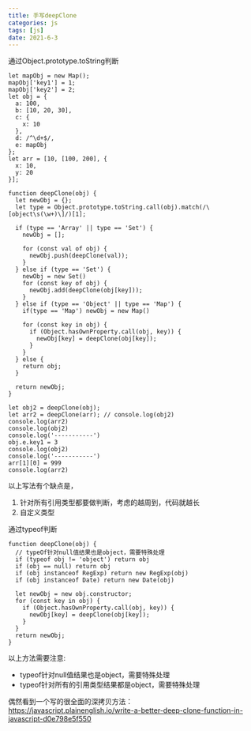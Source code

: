 ```yaml
---
title: 手写deepClone
categories: js
tags: [js]
date: 2021-6-3
---
```


通过Object.prototype.toString判断
```
let mapObj = new Map();
mapObj['key1'] = 1;
mapObj['key2'] = 2;
let obj = {
  a: 100,
  b: [10, 20, 30],
  c: {
    x: 10
  },
  d: /^\d+$/,
  e: mapObj
};
let arr = [10, [100, 200], {
  x: 10,
  y: 20
}];

function deepClone(obj) {
  let newObj = {};
  let type = Object.prototype.toString.call(obj).match(/\[object\s(\w+)\]/)[1];

  if (type == 'Array' || type == 'Set') {
    newObj = [];

    for (const val of obj) {
      newObj.push(deepClone(val));
    }
  } else if (type == 'Set') {
    newObj = new Set()
    for (const key of obj) {
      newObj.add(deepClone(obj[key]));
    }
  } else if (type == 'Object' || type == 'Map') {
    if(type == 'Map') newObj = new Map()

    for (const key in obj) {
      if (Object.hasOwnProperty.call(obj, key)) {
        newObj[key] = deepClone(obj[key]);
      }
    }
  } else {
    return obj;
  }

  return newObj;
}

let obj2 = deepClone(obj);
let arr2 = deepClone(arr); // console.log(obj2)
console.log(arr2)
console.log(obj2)
console.log('-----------')
obj.e.key1 = 3
console.log(obj2)
console.log('-----------')
arr[1][0] = 999
console.log(arr2)
```

以上写法有个缺点是，
1. 针对所有引用类型都要做判断，考虑的越周到，代码就越长
2. 自定义类型


通过typeof判断
```
function deepClone(obj) {
  // typeOf针对null值结果也是object，需要特殊处理
  if (typeof obj != 'object') return obj
  if (obj == null) return obj
  if (obj instanceof RegExp) return new RegExp(obj)
  if (obj instanceof Date) return new Date(obj)
  
  let newObj = new obj.constructor;
  for (const key in obj) {
    if (Object.hasOwnProperty.call(obj, key)) {
      newObj[key] = deepClone(obj[key]);
    }
  }
  return newObj;
}
```

以上方法需要注意:
- typeof针对null值结果也是object，需要特殊处理
- typeof针对所有的引用类型结果都是object，需要特殊处理

偶然看到一个写的很全面的深拷贝方法：
https://javascript.plainenglish.io/write-a-better-deep-clone-function-in-javascript-d0e798e5f550